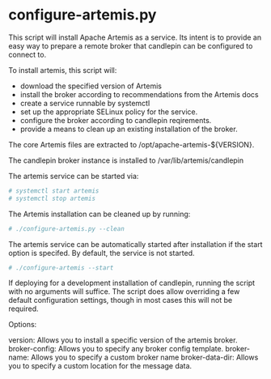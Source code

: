 # configure-artemis.py

This script will install Apache Artemis as a service. Its intent is to
provide an easy way to prepare a remote broker that candlepin can be
configured to connect to.

To install artemis, this script will:
* download the specified version of Artemis
* install the broker according to recommendations from the Artemis docs
* create a service runnable by systemctl
* set up the appropriate SELinux policy for the service.
* configure the broker according to candlepin reqirements.
* provide a means to clean up an existing installation of the broker.


The core Artemis files are extracted to /opt/apache-artemis-${VERSION}.

The candlepin broker instance is installed to /var/lib/artemis/candlepin

The artemis service can be started via:

```bash
# systemctl start artemis
# systemctl stop artemis
```

The Artemis installation can be cleaned up by running:
```bash
# ./configure-artemis.py --clean
```

The artemis service can be automatically started after installation if the
start option is specifed. By default, the service is not started.
```bash
# ./configure-artemis --start
```

If deploying for a development installation of candlepin, running the script
with no arguments will suffice. The script does allow overriding a few default
configuration settings, though in most cases this will not be required.

Options:

version: Allows you to install a specific version of the artemis broker.
broker-config: Allows you to specify any broker config template.
broker-name: Allows you to specify a custom broker name
broker-data-dir: Allows you to specify a custom location for the message data.


